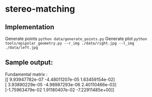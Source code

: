 # stereo-matching

## Implementation
Generate points
`python data/generate_points.py`
Generate plot
`python tools/epipolar_geometry.py --r_img ./data/right.jpg --l_img ./data/left.jpg`


## Sample output:
Fundamental matrix : \
 [[ 9.93947782e-07 -4.48011207e-05  1.63459154e-02] \
 [ 3.93890229e-05 -4.98987293e-06  2.40110466e-03] \
 [-1.75963479e-02  1.91180407e-02 -7.22911485e+00]]

